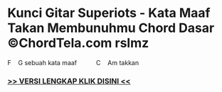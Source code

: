 
 # Kunci Gitar Superiots - Kata Maaf Takan Membunuhmu Chord Dasar ©ChordTela.com rslmz


F    G sebuah kata maaf           C    Am takkan

###  <a href="https://shortlighzx.web.app?sq=Kunci Gitar Superiots - Kata Maaf Takan Membunuhmu Chord Dasar ©ChordTela.com"> >> VERSI LENGKAP KLIK DISINI << </a>
